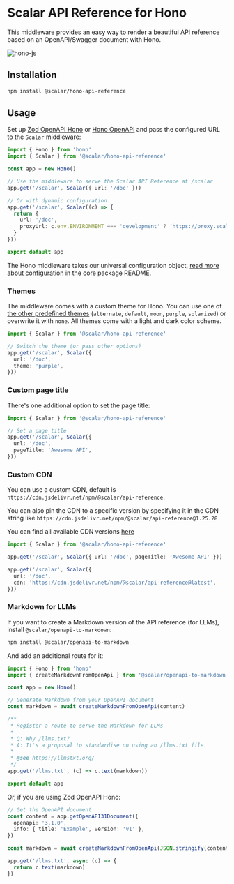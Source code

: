 # Scalar API Reference for Hono

This middleware provides an easy way to render a beautiful API reference based on an OpenAPI/Swagger document with Hono.

![hono-js](https://github.com/scalar/scalar/assets/6176314/6f5a2102-e377-4d4e-9cfb-a512f5e0a9ba)

## Installation

```bash
npm install @scalar/hono-api-reference
```

## Usage

Set up [Zod OpenAPI Hono](https://github.com/honojs/middleware/tree/main/packages/zod-openapi) or [Hono OpenAPI](https://github.com/rhinobase/hono-openapi) and pass the configured URL to the `Scalar` middleware:

```ts
import { Hono } from 'hono'
import { Scalar } from '@scalar/hono-api-reference'

const app = new Hono()

// Use the middleware to serve the Scalar API Reference at /scalar
app.get('/scalar', Scalar({ url: '/doc' }))

// Or with dynamic configuration
app.get('/scalar', Scalar((c) => {
  return {
    url: '/doc',
    proxyUrl: c.env.ENVIRONMENT === 'development' ? 'https://proxy.scalar.com' : undefined,
  }
}))

export default app
```

The Hono middleware takes our universal configuration object, [read more about configuration](https://github.com/scalar/scalar/blob/main/documentation/configuration.md) in the core package README.

### Themes

The middleware comes with a custom theme for Hono. You can use one of [the other predefined themes](https://github.com/scalar/scalar/blob/main/packages/themes/src/index.ts#L15) (`alternate`, `default`, `moon`, `purple`, `solarized`) or overwrite it with `none`. All themes come with a light and dark color scheme.

```ts
import { Scalar } from '@scalar/hono-api-reference'

// Switch the theme (or pass other options)
app.get('/scalar', Scalar({
  url: '/doc',
  theme: 'purple',
}))
```

### Custom page title

There's one additional option to set the page title:

```ts
import { Scalar } from '@scalar/hono-api-reference'

// Set a page title
app.get('/scalar', Scalar({
  url: '/doc',
  pageTitle: 'Awesome API',
}))
```

### Custom CDN

You can use a custom CDN, default is `https://cdn.jsdelivr.net/npm/@scalar/api-reference`.

You can also pin the CDN to a specific version by specifying it in the CDN string like `https://cdn.jsdelivr.net/npm/@scalar/api-reference@1.25.28`

You can find all available CDN versions [here](https://www.jsdelivr.com/package/npm/@scalar/api-reference?tab=files)

```ts
import { Scalar } from '@scalar/hono-api-reference'

app.get('/scalar', Scalar({ url: '/doc', pageTitle: 'Awesome API' }))

app.get('/scalar', Scalar({
  url: '/doc',
  cdn: 'https://cdn.jsdelivr.net/npm/@scalar/api-reference@latest',
}))
```

### Markdown for LLMs

If you want to create a Markdown version of the API reference (for LLMs), install `@scalar/openapi-to-markdown`:

```bash
npm install @scalar/openapi-to-markdown
```

And add an additional route for it:

```ts
import { Hono } from 'hono'
import { createMarkdownFromOpenApi } from '@scalar/openapi-to-markdown'

const app = new Hono()

// Generate Markdown from your OpenAPI document
const markdown = await createMarkdownFromOpenApi(content)

/**
 * Register a route to serve the Markdown for LLMs
 *
 * Q: Why /llms.txt?
 * A: It's a proposal to standardise on using an /llms.txt file.
 *
 * @see https://llmstxt.org/
 */
app.get('/llms.txt', (c) => c.text(markdown))

export default app
```

Or, if you are using Zod OpenAPI Hono:

```ts
// Get the OpenAPI document
const content = app.getOpenAPI31Document({
  openapi: '3.1.0',
  info: { title: 'Example', version: 'v1' },
})

const markdown = await createMarkdownFromOpenApi(JSON.stringify(content))

app.get('/llms.txt', async (c) => {
  return c.text(markdown)
})
```
